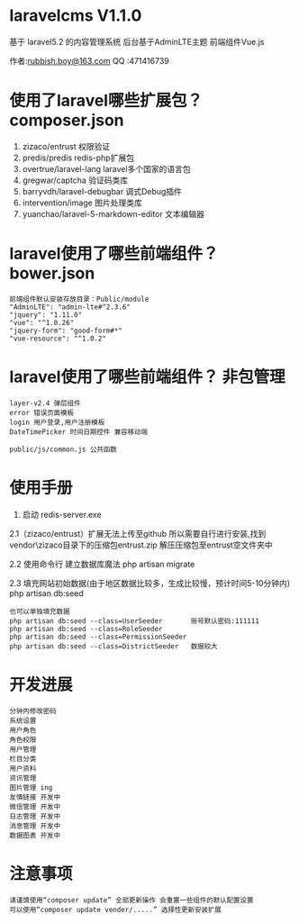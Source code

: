 
# laravelcms V1.1.0 
基于 laravel5.2 的内容管理系统  后台基于AdminLTE主题  前端组件Vue.js

作者:rubbish.boy@163.com
QQ	:471416739

#	使用了laravel哪些扩展包？ composer.json
1. zizaco/entrust 权限验证
2. predis/predis redis-php扩展包
3. overtrue/laravel-lang laravel多个国家的语言包
4. gregwar/captcha 验证码类库
5. barryvdh/laravel-debugbar 调式Debug插件
6. intervention/image 图片处理类库
7. yuanchao/laravel-5-markdown-editor 文本编辑器

#	laravel使用了哪些前端组件？ bower.json

	前端组件默认安装存放目录：Public/module
	"AdminLTE": "admin-lte#^2.3.6"
    "jquery": "1.11.0"
    "vue": "^1.0.26"
    "jquery-form": "good-form#*"
    "vue-resource": "^1.0.2"

#	laravel使用了哪些前端组件？ 非包管理
	layer-v2.4 弹层组件
	error 错误页面模板
	login 用户登录,用户注册模板
	DateTimePicker 时间日期控件 兼容移动端

	public/js/common.js 公共函数

#	使用手册
1. 启动 redis-server.exe  

2.1（zizaco/entrust）扩展无法上传至github 所以需要自行进行安装,找到vendor\zizaco目录下的压缩包entrust.zip 解压压缩包至entrust空文件夹中

2.2 使用命令行 建立数据库魔法
    php artisan migrate
	
2.3 填充网站初始数据(由于地区数据比较多，生成比较慢，预计时间5-10分钟内)	
	php artisan db:seed
	
	也可以单独填充数据
	php artisan db:seed --class=UserSeeder		 账号默认密码:111111
	php artisan db:seed --class=RoleSeeder
	php artisan db:seed --class=PermissionSeeder
	php artisan db:seed --class=DistrictSeeder	 数据较大
	
#	开发进展

	分钟内修改密码 
	系统设置
	用户角色
	角色权限
	用户管理
	栏目分类
	用户资料 
	资讯管理 
	图片管理 ing
	友情链接 开发中
	微信管理 开发中
	日志管理 开发中
	消息管理 开发中
	数据图表 开发中

#	注意事项
	请谨慎使用“composer update” 全部更新操作 会重置一些组件的默认配置设置
	可以使用“composer update vender/.....” 选择性更新安装扩展